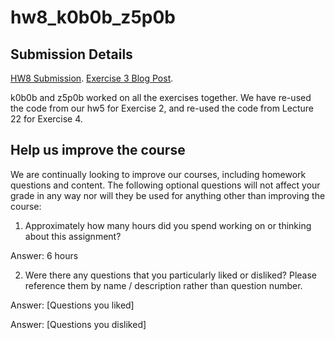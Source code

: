 # hw8_k0b0b_z5p0b

## Submission Details

[HW8 Submission](https://github.students.cs.ubc.ca/cpsc330-2019w-t2/hw8_k0b0b_z5p0b/blob/master/hw8.ipynb).
[Exercise 3 Blog Post](https://github.students.cs.ubc.ca/cpsc330-2019w-t2/hw8_k0b0b_z5p0b/blob/master/blogPost.ipynb).

k0b0b and z5p0b worked on all the exercises together.
We have re-used the code from our hw5 for Exercise 2, and re-used the code from Lecture 22 for Exercise 4.

## Help us improve the course

We are continually looking to improve our courses, including homework questions and content. The following optional questions will not affect your grade in any way nor will they be used for anything other than improving the course:

1. Approximately how many hours did you spend working on or thinking about this assignment?

Answer: 6 hours

2. Were there any questions that you particularly liked or disliked? Please reference them by name / description rather than question number.

Answer: [Questions you liked]

Answer: [Questions you disliked]


